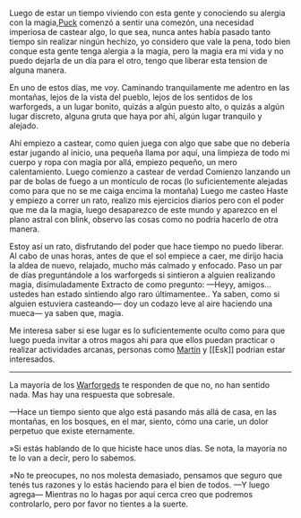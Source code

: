 Luego de estar un tiempo viviendo con esta gente y conociendo su alergia con la magia,[Puck](Puck.md) comenzó a sentir una comezón, una necesidad imperiosa de castear algo, lo que sea, nunca antes había pasado tanto tiempo sin realizar ningún hechizo, yo considero que vale la pena, todo bien conque esta gente tenga alergia a la magia, pero la magia era mi vida y no puedo dejarla de un día para el otro, tengo que liberar esta tension de alguna manera.

En uno de estos días, me voy. 
Caminando tranquilamente me adentro en las montañas, lejos de la vista del pueblo, lejos de los sentidos de los warforgeds, a un lugar bonito, quizás a algún puesto alto, o quizás a algún lugar discreto, alguna gruta que haya por ahí, algún lugar tranquilo y alejado.

Ahí empiezo a castear, como quien juega con algo que sabe que no debería estar jugando al inicio, una pequeña llama por aquí, una limpieza de todo mi cuerpo y ropa con magia por allá, empiezo pequeño, un mero calentamiento.
Luego comienzo a castear de verdad
Comienzo lanzando un par de bolas de fuego a un montículo de rocas (lo suficientemente alejadas como para que no se me caiga encima la montaña)
Luego me casteo Haste  y empiezo a correr un rato, realizo mis ejercicios diarios pero con el poder que me da la magia, luego desaparezco de este mundo y aparezco en el plano astral con blink, observo las cosas como no podría hacerlo de otra manera.

Estoy así un rato, disfrutando del poder que hace tiempo no puedo liberar.
Al cabo de unas horas, antes de que el sol empiece a caer, me dirijo hacia la aldea de nuevo, relajado, mucho más calmado y enfocado.
Paso un par de días preguntándole a los warforgeds si sintieron a alguien realizando magia, disimuladamente 
Extracto de como pregunto:
—Heyy, amigos... ustedes han estado sintiendo algo raro últimamentee.. Ya saben, como si alguien estuviera casteando— doy un codazo leve al aire haciendo una mueca— ya saben que, magia.

Me interesa saber si ese lugar es lo suficientemente oculto como para que luego pueda invitar a otros magos ahi para que ellos puedan practicar o realizar actividades arcanas, personas como [Martín](../../../!EVENTOS/NPC´s/Martín.md) y [[Esk]] podrian estar interesados.

---

La mayoría de los [Warforgeds](../../../../../Nova%20Spes/Recursos%20especiales%20y%20Assets%20del%20reino/Warforgeds.md) te responden de que no, no han sentido nada. Mas hay una respuesta que sobresale.

—Hace un tiempo siento que algo está pasando más allá de casa, en las montañas, en los bosques, en el mar, siento, cómo una carie, un dolor perpetuo que existe eternamente.

»Si estás hablando de lo que hiciste hace unos días. Se nota, la mayoría no te lo van a decir, pero lo sabemos.

»No te preocupes, no nos molesta demasiado, pensamos que seguro que tenés tus razones y lo estás haciendo para el bien de todos. —Y luego agrega— Mientras no lo hagas por aquí cerca creo que podremos controlarlo, pero por favor no tientes a la suerte.
